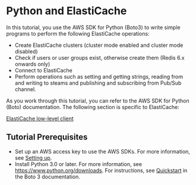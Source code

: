 # Python and ElastiCache<a name="ElastiCache-Getting-Started-Tutorials-Python"></a>

In this tutorial, you use the AWS SDK for Python \(Boto3\) to write simple programs to perform the following ElastiCache operations:
+ Create ElastiCache clusters \(cluster mode enabled and cluster mode disabled\)
+ Check if users or user groups exist, otherwise create them \(Redis 6\.x onwards only\)
+ Connect to ElastiCache
+ Perform operations such as setting and getting strings, reading from and writing to steams and publishing and subscribing from Pub/Sub channel\.

As you work through this tutorial, you can refer to the AWS SDK for Python \(Boto\) documentation\. The following section is specific to ElastiCache:

[ElastiCache low\-level client](https://boto3.amazonaws.com/v1/documentation/api/latest/reference/services/elasticache.html)

## Tutorial Prerequisites<a name="ElastiCache-Getting-Started-Tutorials-Prerquisites"></a>
+ Set up an AWS access key to use the AWS SDKs\. For more information, see [Setting up](set-up.md)\.
+ Install Python 3\.0 or later\. For more information, see [https://www\.python\.org/downloads](https://www.python.org/downloads)\. For instructions, see [Quickstart](https://boto3.amazonaws.com/v1/documentation/api/latest/guide/quickstart.html) in the Boto 3 documentation\.